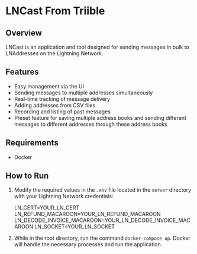 
# LNCast From Triible

## Overview

LNCast is an application and tool designed for sending messages in bulk to LNAddresses on the Lightning Network.

## Features

-   Easy management via the UI
-   Sending messages to multiple addresses simultaneously
-   Real-time tracking of message delivery
-   Adding addresses from CSV files
-   Recording and listing of past messages
-   Preset feature for saving multiple address books and sending different messages to different addresses through these address books

## Requirements

- Docker

## How to Run

1. Modify the required values in the `.env` file located in the `server` directory with your Lightning Network credentials:

    LN_CERT=YOUR_LN_CERT
    LN_REFUND_MACAROON=YOUR_LN_REFUND_MACAROON
    LN_DECODE_INVOICE_MACAROON=YOUR_LN_DECODE_INVOICE_MACAROON
    LN_SOCKET=YOUR_LN_SOCKET

2. While in the root directory, run the command `docker-compose up`. Docker will handle the necessary processes and run the application.
